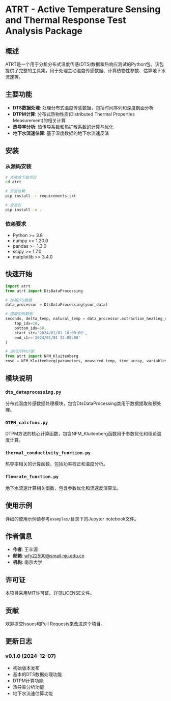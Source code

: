 # ATRT - Active Temperature Sensing and Thermal Response Test Analysis Package

## 概述

ATRT是一个用于分析分布式温度传感(DTS)数据和热响应测试的Python包。该包提供了完整的工具集，用于处理主动温度传感数据、计算热物性参数、估算地下水流速等。

## 主要功能

- **DTS数据处理**: 处理分布式温度传感数据，包括时间序列和深度剖面分析
- **DTPM计算**: 分布式热物性质(Distributed Thermal Properties Measurement)的相关计算
- **热导率分析**: 热传导系数和热扩散系数的计算与优化
- **地下水流速估算**: 基于温度数据的地下水流速反演

## 安装

### 从源码安装

```bash
# 克隆或下载项目
cd atrt

# 安装依赖
pip install -r requirements.txt

# 安装包
pip install -e .
```

### 依赖要求

- Python >= 3.8
- numpy >= 1.20.0
- pandas >= 1.3.0
- scipy >= 1.7.0
- matplotlib >= 3.4.0

## 快速开始

```python
import atrt
from atrt import DtsDataProcessing

# 加载DTS数据
data_processor = DtsDataProcessing(your_data)

# 提取加热数据
seconds, delta_temp, natural_temp = data_processor.extraction_heating_data(
    top_idx=10, 
    bottom_idx=50, 
    start_str='2024/01/01 10:00:00', 
    end_str='2024/01/01 12:00:00'
)

# 进行DTPM计算
from atrt import NFM_Kluitenberg
rmse = NFM_Kluitenberg(parameters, measured_temp, time_array, variables)
```

## 模块说明

### `dts_dataprocessing.py`
分布式温度传感数据处理模块，包含DtsDataProcessing类用于数据提取和预处理。

### `DTPM_calcfunc.py`
DTPM方法的核心计算函数，包含NFM_Kluitenberg函数用于参数优化和理论温度计算。

### `thermal_conductivity_function.py`
热导率相关的计算函数，包括功率校正和温度分析。

### `flowrate_function.py`
地下水流速计算相关函数，包含参数优化和流速反演算法。

## 使用示例

详细的使用示例请参考`examples/`目录下的Jupyter notebook文件。

## 作者信息

- **作者**: 王丰源
- **邮箱**: wfy22500@smail.nju.edu.cn
- **机构**: 南京大学

## 许可证

本项目采用MIT许可证。详见LICENSE文件。

## 贡献

欢迎提交Issues和Pull Requests来改进这个项目。

## 更新日志

### v0.1.0 (2024-12-07)
- 初始版本发布
- 基本的DTS数据处理功能
- DTPM计算功能
- 热导率分析功能
- 地下水流速估算功能
